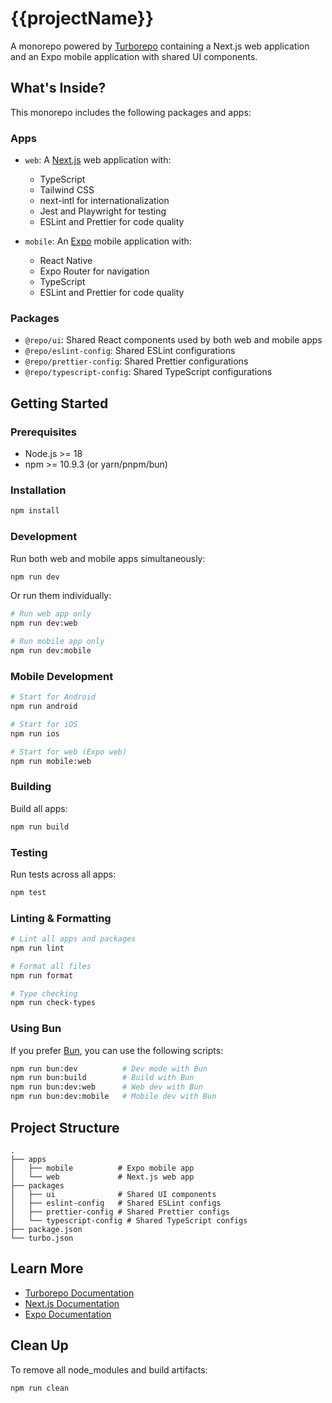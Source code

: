 # {{projectName}}

A monorepo powered by [Turborepo](https://turbo.build/repo) containing a Next.js web application and an Expo mobile application with shared UI components.

## What's Inside?

This monorepo includes the following packages and apps:

### Apps

- `web`: A [Next.js](https://nextjs.org/) web application with:
  - TypeScript
  - Tailwind CSS
  - next-intl for internationalization
  - Jest and Playwright for testing
  - ESLint and Prettier for code quality

- `mobile`: An [Expo](https://expo.dev/) mobile application with:
  - React Native
  - Expo Router for navigation
  - TypeScript
  - ESLint and Prettier for code quality

### Packages

- `@repo/ui`: Shared React components used by both web and mobile apps
- `@repo/eslint-config`: Shared ESLint configurations
- `@repo/prettier-config`: Shared Prettier configurations
- `@repo/typescript-config`: Shared TypeScript configurations

## Getting Started

### Prerequisites

- Node.js >= 18
- npm >= 10.9.3 (or yarn/pnpm/bun)

### Installation

```bash
npm install
```

### Development

Run both web and mobile apps simultaneously:

```bash
npm run dev
```

Or run them individually:

```bash
# Run web app only
npm run dev:web

# Run mobile app only
npm run dev:mobile
```

### Mobile Development

```bash
# Start for Android
npm run android

# Start for iOS
npm run ios

# Start for web (Expo web)
npm run mobile:web
```

### Building

Build all apps:

```bash
npm run build
```

### Testing

Run tests across all apps:

```bash
npm test
```

### Linting & Formatting

```bash
# Lint all apps and packages
npm run lint

# Format all files
npm run format

# Type checking
npm run check-types
```

### Using Bun

If you prefer [Bun](https://bun.sh/), you can use the following scripts:

```bash
npm run bun:dev          # Dev mode with Bun
npm run bun:build        # Build with Bun
npm run bun:dev:web      # Web dev with Bun
npm run bun:dev:mobile   # Mobile dev with Bun
```

## Project Structure

```
.
├── apps
│   ├── mobile          # Expo mobile app
│   └── web             # Next.js web app
├── packages
│   ├── ui              # Shared UI components
│   ├── eslint-config   # Shared ESLint configs
│   ├── prettier-config # Shared Prettier configs
│   └── typescript-config # Shared TypeScript configs
├── package.json
└── turbo.json
```

## Learn More

- [Turborepo Documentation](https://turbo.build/repo/docs)
- [Next.js Documentation](https://nextjs.org/docs)
- [Expo Documentation](https://docs.expo.dev/)

## Clean Up

To remove all node_modules and build artifacts:

```bash
npm run clean
```
